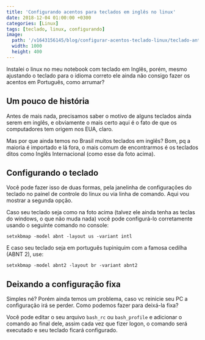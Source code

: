 ```yaml
---
title: 'Configurando acentos para teclados em inglês no linux'
date: 2018-12-04 01:00:00 +0300
categories: [Linux]
tags: [teclado, linux, configurando]
image:
  path: '/v1643156145/blog/configurar-acentos-teclado-linux/teclado-antigo_l4umef.jpg'
  width: 1000
  height: 400
---
```


Instalei o linux no meu notebook com teclado em Inglês, porém, mesmo ajustando o teclado para o idioma correto ele ainda não consigo fazer os acentos em Português, como arrumar?

## Um pouco de história

Antes de mais nada, precisamos saber o motivo de alguns teclados ainda serem em inglês, e obviamente o mais certo aqui é o fato de que os computadores
tem origem nos EUA, claro.

Mas por que ainda temos no Brasil muitos teclados em inglês? Bom, pq a maioria é importado e lá fora, o mais comum de encontrarmos é os teclados ditos
como Inglês Internacional (como esse da foto acima).

## Configurando o teclado

Você pode fazer isso de duas formas, pela janelinha de configurações do teclado no painel de controle do linux ou via linha de comando. Aqui vou mostrar
a segunda opção.

Caso seu teclado seja como na foto acima (talvez ele ainda tenha as teclas do windows, o que não muda nada) você pode configurá-lo corretamente usando o
seguinte comando no console:

```shell
setxkbmap -model abnt -layout us -variant intl
```

E caso seu teclado seja em português tupiniquim com a famosa cedilha (ABNT 2), use:

```shell
setxkbmap -model abnt2 -layout br -variant abnt2
```

## Deixando a configuração fixa

Simples né? Porém ainda temos um problema, caso vc reinicie seu PC a configuração irá se perder. Como podemos fazer para deixá-la fixa?

Você pode editar o seu arquivo ```bash_rc``` ou ```bash_profile``` e adicionar o comando ao final dele, assim cada vez que fizer logon, o comando será executado e seu teclado ficará configurado.
